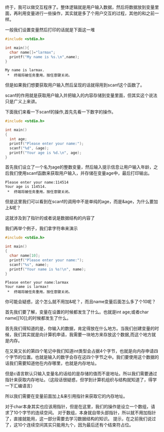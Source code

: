 终于，我可以做交互程序了。整体逻辑就是用户输入数据，然后将数据放到变量里面，再利用变量进行一些操作，其实就是多了个用户交互的过程，其他的和之前一样。

一般我们设置变量然后打印的话就是下面这一堆

``` c
#include <stdio.h>

int main(){
  char name[]="larmax";
  printf("My name is %s.\n",name);
}
```

``` output
My name is larmax.
 *  终端将被任务重用，按任意键关闭。
```

但是如果我们想要获取用户输入然后呈现的话就得用到scanf这个函数了。

scanf的作用就是获取用户输入并把输入的内容存储到变量里面，但其实这个说法只是广义上来讲。

下面我们来看一下scanf的操作,首先先看一下数字的操作。
``` c
#include <stdio.h>

int main()
{
  int age;
  printf("Please enter your name:");
  scanf("%d", &age);
  printf("Your age is %d.\n", age);
}
```

首先我们设立了一个名为age的整数变量，然后输入提示信息让用户输入年龄，之后我们使用scanf函数来获取用户输入，并存储在变量age中，最后打印输出。

``` output
Please enter your name:114514
Your age is 114514.
 *  终端将被任务重用，按任意键关闭。
```

但是这里我们可以看到在scanf的调用中不是单纯的age，而是&age，为什么要加上&呢？

这就涉及到了指针的或者说是数据结构的内容了

我们再举个例子，我们拿字符串来演示

``` c
#include <stdio.h>

int main()
{
  char name[10];
  printf("Please enter your name:");
  scanf("%s", name);
  printf("Your name is %s!\n", name);
}
```

``` output
Please enter your name:larmax
Your name is larmax!
 *  终端将被任务重用，按任意键关闭。 
```

你可能会疑惑，这个怎么就不用加&呢？，而且name变量后面怎么多了个10呢？

首先我们要了解，变量在设置的时候都发生了什么。也就是int age;或者char name[[10]];的时候都发生了什么。

首先我们得知道的是，你输入的数据，肯定得放在什么地方。当我们创建变量的时候，我们其实就是向计算机申请，我需要一块地方来存放这个数据,而这个地方就是内存。

在又臭又长的第四个笔记中我们知道int类型会占据4个字节，也就是向内存申请四个字节的位置。也就是输入的数字会存在这四个字节之中。我们要使用这个数据的话我们需要知道他在内存哪里，也就是内存地址。

但是c语言默认只输入变量名的话给的是存储的值而不是地址。所以我们需要通过指针来获取内存地址。（这段话很疑惑，但学到计算机组织与结构就知道了，得学一下汇编语言）

所以我们需要在变量前面加上&来引用指针来获取它的内存地址。

对于char本身其实也应该用指针，但是在这里，我们的操作是设立一个数组，请求了10个字节的连续空间。
对于数组，本身就自带头部指针，所以就不用加指针了，直接就能用，这一部分需要去学习数据结构的知识。
提示，在之前我们说过了，这10个连续空间其实只能用九个，因为最后还有个结束符占位。
